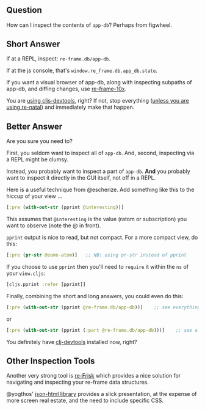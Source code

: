 
<!-- leave this H1 here. It stops mkdocs putting in a Title at the top.
     It needs to be at the top of the file otherwise it breaks the 
     table of contents on the right hand side. -->
#

## Question

How can I inspect the contents of `app-db`?  Perhaps from figwheel.

## Short Answer

If at a REPL, inspect:  `re-frame.db/app-db`.  

If at the js console, that's `window.re_frame.db.app_db.state`.

If you want a visual browser of app-db, along with inspecting subpaths of app-db, and diffing changes, use [re-frame-10x](https://github.com/day8/re-frame-10x).

You are [using cljs-devtools](https://github.com/binaryage/cljs-devtools), right? 
If not, stop everything ([unless you are using re-natal](https://github.com/drapanjanas/re-natal/issues/137)) and immediately make that happen. 

## Better Answer

Are you sure you need to?

First, you seldom want to inspect all of `app-db`. 
And, second, inspecting via a REPL might be clumsy. 

Instead, you probably want to inspect a part of `app-db`. __And__ you probably want 
to inspect it directly in the GUI itself, not off in a REPL. 

Here is a useful technique from @escherize. Add something like this to 
the hiccup of your view ...
```clj
[:pre (with-out-str (pprint @interesting))] 
```
This assumes that `@interesting` is the value (ratom or subscription)
you want to observe (note the @ in front).

`pprint` output is nice to read, but not compact. For a more compact view, do this: 
```clj
[:pre (pr-str @some-atom)]   ;; NB: using pr-str instead of pprint
```

If you choose to use `pprint` then you'll need to `require` it within the `ns` of your `view.cljs`:
```clj
[cljs.pprint :refer [pprint]]
```

Finally, combining the short and long answers, you could even do this:
```clj
[:pre (with-out-str (pprint @re-frame.db/app-db))]    ;; see everything!
```
or 
```clj
[:pre (with-out-str (pprint (:part @re-frame.db/app-db)))]    ;; see a part of it!
```

You definitely have [clj-devtools](https://github.com/binaryage/cljs-devtools) installed now, right?

## Other Inspection Tools

Another very strong tool is [re-Frisk](https://github.com/flexsurfer/re-frisk) which 
provides a nice solution for navigating and inspecting your re-frame data structures.

@yogthos' [json-html library](https://github.com/yogthos/json-html) provides 
a slick presentation, at the expense of more screen real estate, and the 
need to include specific CSS.



